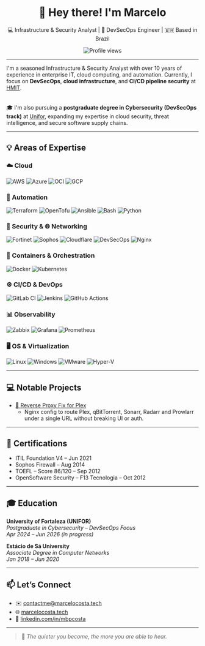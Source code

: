 <h1 align="center">👋 Hey there! I'm Marcelo</h1>
<p align="center">
  💻 Infrastructure & Security Analyst | 🔐 DevSecOps Engineer | 🇧🇷 Based in Brazil
</p>
<p align="center">
  <img src="https://komarev.com/ghpvc/?username=celo0" alt="Profile views" />
</p>

---

I'm a seasoned Infrastructure & Security Analyst with over 10 years of experience in enterprise IT, cloud computing, and automation. Currently, I focus on **DevSecOps**, **cloud infrastructure**, and **CI/CD pipeline security** at [HMIT](https://www.hmit.com.br).  
<br><br>
🎓 I'm also pursuing a **postgraduate degree in Cybersecurity (DevSecOps track)** at [Unifor](https://unifor.br/), expanding my expertise in cloud security, threat intelligence, and secure software supply chains.

---

## 💡 Areas of Expertise

### ☁️ Cloud
![AWS](https://img.shields.io/badge/AWS-232F3E?style=for-the-badge&logo=amazon-aws&logoColor=white)
![Azure](https://img.shields.io/badge/Azure-0078D4?style=for-the-badge&logo=microsoft-azure&logoColor=white)
![OCI](https://img.shields.io/badge/Oracle_Cloud-F80000?style=for-the-badge&logo=oracle&logoColor=white)
![GCP](https://img.shields.io/badge/GCP-4285F4?style=for-the-badge&logo=google-cloud&logoColor=white)

### 🤖 Automation
![Terraform](https://img.shields.io/badge/Terraform-623CE4?style=for-the-badge&logo=terraform&logoColor=white)
![OpenTofu](https://img.shields.io/badge/OpenTofu-1A1A1A?style=for-the-badge&logo=opentofu&logoColor=white)
![Ansible](https://img.shields.io/badge/Ansible-EE0000?style=for-the-badge&logo=ansible&logoColor=white)
![Bash](https://img.shields.io/badge/Bash-121011?style=for-the-badge&logo=gnu-bash&logoColor=white)
![Python](https://img.shields.io/badge/Python-3776AB?style=for-the-badge&logo=python&logoColor=white)

### 🔐 Security & 🌐 Networking
![Fortinet](https://img.shields.io/badge/Fortinet-EE3124?style=for-the-badge&logo=fortinet&logoColor=white)
![Sophos](https://img.shields.io/badge/Sophos-0033A0?style=for-the-badge&logo=sophos&logoColor=white)
![Cloudflare](https://img.shields.io/badge/Cloudflare-F38020?style=for-the-badge&logo=cloudflare&logoColor=white)
![DevSecOps](https://img.shields.io/badge/DevSecOps-000000?style=for-the-badge&logo=dev.to&logoColor=white)
![Nginx](https://img.shields.io/badge/nginx-429345?style=for-the-badge&logo=nginx&logoColor=white)

### 🐳 Containers & Orchestration
![Docker](https://img.shields.io/badge/Docker-2496ED?style=for-the-badge&logo=docker&logoColor=white)
![Kubernetes](https://img.shields.io/badge/Kubernetes-326CE5?style=for-the-badge&logo=kubernetes&logoColor=white)

### ⚙️ CI/CD & DevOps
![GitLab CI](https://img.shields.io/badge/GitLab_CI-FC6D26?style=for-the-badge&logo=gitlab&logoColor=white)
![Jenkins](https://img.shields.io/badge/Jenkins-D24939?style=for-the-badge&logo=jenkins&logoColor=white)
![GitHub Actions](https://img.shields.io/badge/GitHub_Actions-2088FF?style=for-the-badge&logo=github-actions&logoColor=white)

### 📊 Observability
![Zabbix](https://img.shields.io/badge/Zabbix-CC0000?style=for-the-badge&logo=zabbix&logoColor=white)
![Grafana](https://img.shields.io/badge/Grafana-F46800?style=for-the-badge&logo=grafana&logoColor=white)
![Prometheus](https://img.shields.io/badge/Prometheus-E6522C?style=for-the-badge&logo=prometheus&logoColor=white)

### 🖥️ OS & Virtualization
![Linux](https://img.shields.io/badge/Linux-FCC624?style=for-the-badge&logo=linux&logoColor=black)
![Windows](https://img.shields.io/badge/Windows-0078D6?style=for-the-badge&logo=windows&logoColor=white)
![VMware](https://img.shields.io/badge/VMware-607078?style=for-the-badge&logo=vmware&logoColor=white)
![Hyper-V](https://img.shields.io/badge/Hyper--V-00ADEE?style=for-the-badge)

---
## 💻 Notable Projects

- [🔁 Reverse Proxy Fix for Plex](https://github.com/celo0/nginx-media)
  - Nginx config to route Plex, qBitTorrent, Sonarr, Radarr and Prowlarr under a single URL without breaking UI or auth.

---

## 📜 Certifications

- ITIL Foundation V4 – Jun 2021  
- Sophos Firewall – Aug 2014  
- TOEFL – Score 86/120 – Sep 2012  
- OpenSoftware Security – F13 Tecnologia – Oct 2012  

---

## 🎓 Education

**University of Fortaleza (UNIFOR)**  
*Postgraduate in Cybersecurity – DevSecOps Focus*  
_Apr 2024 – Jun 2026 (in progress)_

**Estácio de Sá University**  
*Associate Degree in Computer Networks*  
_Jan 2018 – Jun 2020_

---

## 📫 Let’s Connect

- ✉️ [contactme@marcelocosta.tech](mailto:contactme@marcelocosta.tech)  
- 🌐 [marcelocosta.tech](https://www.marcelocosta.tech)  
- 💼 [linkedin.com/in/mbpcosta](https://linkedin.com/in/mbpcosta)

---

> 🧠 *The quieter you become, the more you are able to hear.*
